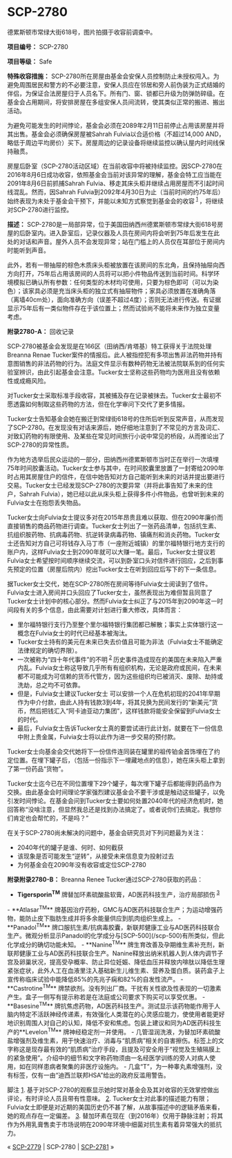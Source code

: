 # SCP-2780
                        




德累斯顿市常绿大街618号，图片拍摄于收容前调查中。



**项目编号：** SCP-2780

**项目等级：** Safe

**特殊收容措施：** SCP-2780所在房屋由基金会安保人员控制防止未授权闯入。为避免周围居民和警方的不必要注意，安保人员应在邻居和旁人前伪装为正式结婚的伴侣，为保证合法房屋归于人员名下。所有门、窗、锁都已升级为防弹防碎级。在基金会占用期间，将安排房屋在多组安保人员间流转，使其类似正常的搬进、搬出活动。

为避免可能发生的时间悖论，基金会必须在2089年2月11日前停止占用该房屋并将其出售。基金会必须确保房屋被Sahrah Fulvia以合适价格（不超过14,000 AND，略低于周边平均房价）买下。房屋周边的记录设备将继续监控以确认屋内时间线保持融贯。

房屋后卧室（SCP-2780活动区域）在当前收容中将被持续监控。因SCP-2780在2016年8月6日成功收容，依照基金会当前对该异常的理解，基金会特工应当能在2091年8月6日前抓捕Sahrah Fulvia、移走其床头柜并继续占用房屋而不引起时间线混乱。然而，因Sahrah Fulvia到2092年4月30日为止（当前时间的约75年后）始终表现为未处于基金会干预下，并能以未知方式察觉到基金会的收容<sup class='footnoteref'>
 <a shape='rect' class='footnoteref' id='footnoteref-1' href='javascript:;' onclick='WIKIDOT.page.utils.scrollToReference(&apos;footnote-1&apos;)'>1</a>
</sup>，将继续对SCP-2780进行监控。

**描述：** SCP-2780是一局部异常，位于美国田纳西州德累斯顿市常绿大街618号房屋的后卧室内。进入卧室后，记录仪器及人员在房间内将会听到75年后发生在此处的对话和声音。屋外人员不会发现异常；站在门槛上的人员仅在耳部位于房间内时能听到声音。

此外，若有一带抽屉的棕色木质床头柜被放置在该房间的东北角，且保持抽屉向西方向打开，75年后占用该房间的人员将可以把小件物品传送到当前时间。科学环境模拟已确认所有参数：任何类型的木材均可使用，只要为棕色即可（可以为染色）；该家具必须是充当床头柜的独立式有抽屉物件；家具必须放置在准确角落（离墙40cm处），面向准确方向（误差不超过4度）；否则无法进行传送。有证据显示75年后有一类似物件存在于该位置上；然而试验尚不能将未来作为独立变量考虑。

**附录2780-A：** 回收记录

SCP-2780被基金会发现是在166区（田纳西/肯塔基）特工获得关于法院处理Breanna Renae Tucker案件的情报后。此人被指控犯有多项出售非法药物并持有意图销售的非法药物的行为。法庭文件显示有数种药物无法被法院联系到的任何实验室辨识，由此引起基金会注意。Tucker女士坚称这些药物均为医用且没有依赖性或成瘾风险。

对Tucker女士采取标准手段收容，其被捕及存在记录被抹去。Tucker女士最初不愿透露如何制取这些药物的方法，但在化学审问下交代了更多情报。

Tucker女士告知基金会她在搬迁到常绿街618号的住所后听到反常声音，从而发现了SCP-2780。在发现没有对话来源后，她仔细地注意到了不常见的方言及词汇、对致幻药物的有限使用、及某些在常见时间旅行小说中常见的桥段，从而推论出了SCP-2780的异常性质。

作为地方选举后民众运动的一部分，田纳西州德累斯顿市当时正在举行一次填埋75年时间胶囊活动。Tucker女士参与其中，在时间胶囊里放置了一封寄给2090年时占用其房屋住户的信件，在信中她告知对方自己能听到未来的对话并提出要进行交易。Tucker女士已经发现SCP-2780的次要异常（并将此事告知了未来的住户，Sahrah Fulvia），她已经以此从床头柜上获得多件小件物品，也曾听到未来的Fulvia女士在抱怨丢失物品。

Tucker女士向Fulvia女士提议多对在2015年昂贵且难以获取、但在2090年廉价而直接销售的商品药物进行调查。Tucker女士列出了一张药品清单，包括抗生素、抗组织胺药物、抗病毒药物、抗逆转录病毒药物、镇痛剂和消炎药物。Tucker女士还告知对方自己可将钱存入马丁市（一座附近城镇）的里尔福特银行地方支行的账户内，这样Fulvia女士到2090年就可以大赚一笔。最后，Tucker女士提议若Fulvia女士希望按时间顺序继续交流，可以到卧室口头对信件进行回应，之后到事先预定的位置（房屋后院内）挖出Tucker女士在听到回应后写下的下一条信息。

据Tucker女士交代，她在SCP-2780所在房间等待Fulvia女士阅读到了信件。Fulvia女士进入房间并口头回应了Tucker女士，虽然表现出为难但暂且同意了Tucker女士计划中的核心部分。然而Fulvia女士纠正了与2015年到2090年这一时间段有关的多个信息，由此需要对计划进行重大修改，具体而言：

- 里尔福特银行支行乃至整个里尔福特银行集团都已解散；事实上实体银行这一概念在Fulvia女士的时代已经基本被淘汰。
- Tucker女士持有的美元在未来已失去价值且可能为非法（Fulvia女士不能确定法律规定的确切界限）。
- 一次被称为“四十年代事件”的不明<sup class='footnoteref'>
 <a shape='rect' class='footnoteref' id='footnoteref-2' href='javascript:;' onclick='WIKIDOT.page.utils.scrollToReference(&apos;footnote-2&apos;)'>2</a>
</sup>历史事件造成现在的美国在未来陷入严重内乱。Fulvia女士称这导致几乎所有有组织机构，无论是政府或民间，在未来都不可能成为可信赖的货币代管方，因为这些组织均已被消灭、废除、劫持或洗劫，总之均不可依靠。
- 但是，Fulvia女士建议Tucker女士 可以安排一个人在危机初现的2041年早期作为中介付款，由此人持有钱款3到4年，将其兑换为民间发行的“新美元”货币，然后把钱汇入“阿卡迪亚动力集团”，这样钱款将能安全保留到Fulvia女士的时代。
- 最后，Fulvia女士告诉Tucker女士真的要尝试进行此计划，就要在下一份信息中附上贵金属，Fulvia女士将以此作为进一步交易的预付款。

Tucker女士向基金会交代她将下一份信件连同装在罐里的祖传铂金首饰埋在了约定位置。在埋下罐子后，（包括一份指示下一埋藏地点的信息），她在床头柜上拿到了第一份药品“货物”。

Tucker女士迄今已在不同位置埋下29个罐子，每次埋下罐子后都能得到药品作为交换。由此基金会时间理论学家强烈建议基金会不要干涉或是触动这些罐子，以免引发时间悖论。在基金会问到Tucker女士要如何处置2040年代的经济危机时，她回答称“没啥注意，但显然我总还是找到办法搞定了。或者说你们去搞定。我想你们肯定也会帮忙的，不是吗？”

在关于SCP-2780尚未解决的问题中，基金会研究员对下列问题最为关注：

- 2040年代的罐子是谁、何时、如何截获
- 该现象是否可能发生“逆转”，从接受未来信息变为投射过去
- 为何基金会在2090年没有收容或定位SCP-2780

**附录附录2780-B：** Breanna Renee Tucker通过SCP-2780获取的药品：

- **Tigersporin<sup>TM</sup>** 牌替加环素硫酸盐软膏，AD医药科技生产，治疗局部损伤<sup class='footnoteref'>
 <a shape='rect' class='footnoteref' id='footnoteref-3' href='javascript:;' onclick='WIKIDOT.page.utils.scrollToReference(&apos;footnote-3&apos;)'>3</a>
</sup>
- **Atlasar<sup>TM</sup>** 牌基因治疗药粉，GMC与AD医药科技联合生产；为运动增强药物，能防止皮下脂肪生成并将多余能量供应到肌肉组织生成上。
- **Panadol<sup>TM</sup>** 牌口服抗生素/抗病毒胶囊，新联邦健康工业与AD医药科技联合生产。微观分析显示Panadol的化学成分与[SCP-500](/scp-500)有所类似，但此化学成分的确切功能未知。
- **Nanine<sup>TM</sup>** 牌生育改善及孕期维生素补充剂，新联邦健康工业与AD医药科技联合生产。Nanine释放出纳米机器人到人体内调节子宫及卵巢状况，提高受孕概率、防止异位妊娠、降低血压并释放内啡肽以降低生理紧张症状，此外人工在血液里注入基础新生儿维生素、营养及蛋白质。装药盒子上宣传称临床试验中能降低85%的先兆子痫和82%的自发性流产。
- **Castrotine<sup>TM</sup>** 牌禁欲剂。没有列出厂商。干扰有关性欲及性表现的一切激素产生。盒子一侧写有提示称若是在法庭或公司要求下购买可以享受优惠。
- **Basesine<sup>TM</sup>** 牌抗焦虑药物，AD医药科技生产。测试显示该药物能作用于人脑内特定不活跃神经传递素，有效强化人类潜在的心灵感应能力，使使用者能更好地识别周围人对自己的认知，降低不安和焦虑。包装上建议和同为AD医药科技生产的**Levelon<sup>TM</sup>** 牌神经稳定剂一并使用。
- 几管湿润洗液，为替加环素硫酸盐增强剂及维生素，用于快速治疗、消毒与“肌质病”相关的自害擦伤。标签上的文字称这是现存最有效的“肌质病”治疗手段，且提及可安全用于“视觉及生殖隔膜上的紧急使用”。介绍中的细节和文字称药物须由一名经医学训练的旁人对病人使用，如在同样患病者聚集的非医疗设施内。
- 几盒“T”，为一种睾丸素增强剂，没有标签，仅有一由“迪西兰联邦HSA”给出的政府反滥用警告。


脚注
<a shape='rect' href='javascript:;' onclick='WIKIDOT.page.utils.scrollToReference(&apos;footnoteref-1&apos;)'>1</a>. 基于对SCP-2780的观察显示她时常对基金会及其对收容的无效掌控做出评论，有时评论人员且带有性意味。
<a shape='rect' href='javascript:;' onclick='WIKIDOT.page.utils.scrollToReference(&apos;footnoteref-2&apos;)'>2</a>. Tucker女士对此事的描述能力有限；Fulvia女士即便是对近期的美国历史仍不甚了解，从故事描述中的逻辑矛盾来看，她的观点存在一定偏差。
<a shape='rect' href='javascript:;' onclick='WIKIDOT.page.utils.scrollToReference(&apos;footnoteref-3&apos;)'>3</a>. 替加环素在现在（到2016年）仅用于静脉注射；将其作为外用乳膏售卖于市场说明在2090年环境中细菌对抗生素有着异常强大的抵抗力。



« [SCP-2779](/scp-2779) | SCP-2780 | [SCP-2781](/scp-2781) »





                    